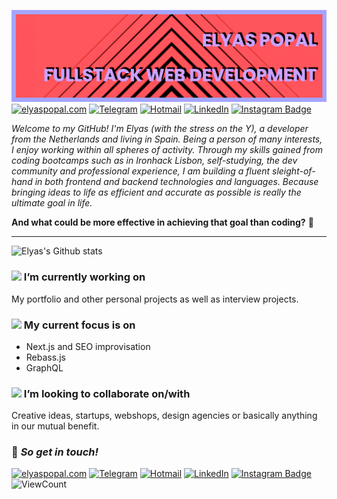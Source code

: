 ![](https://github.com/elyasp/elyasp/blob/master/banner.png)
[![elyaspopal.com](https://img.shields.io/badge/-ELYASPOPAL.COM-3c226b?style=for-the-badge&logo=react&logoColor=white)](http://elyaspopal.com)
[![Telegram](https://img.shields.io/badge/-TELEGRAM-2CA5E0?style=for-the-badge&logo=telegram&logoColor=white)](https://t.me/elyas_popal)
[![Hotmail](https://img.shields.io/badge/-HOTMAIL-0078D4?style=for-the-badge&logo=microsoft-outlook&logoColor=white)](mailto:elyasp@outlook.com)
[![LinkedIn](https://img.shields.io/badge/-LINKEDIN-0077B5?style=for-the-badge&logo=linkedin&logoColor=white)](https://www.linkedin.com/in/elyaspopal/)
[![Instagram Badge](https://img.shields.io/badge/IG-elyasium-ff69b4?style=for-the-badge&link=http://instagram.com/elyasium)](http://instagram.com/elyasium)

_Welcome to my GitHub! I'm Elyas (with the stress on the Y), a developer from the Netherlands and living in Spain. Being a person of many interests, I enjoy working within all spheres of activity. Through my skills gained from coding bootcamps such as in Ironhack Lisbon, self-studying, the dev community and professional experience, I am building a fluent sleight-of-hand in both frontend and backend technologies and languages. Because bringing ideas to life as efficient and accurate as possible is really the ultimate goal in life._

**And what could be more effective in achieving that goal than coding?** 🤖

---

![Elyas's Github stats](https://github-readme-stats.vercel.app/api?username=elyasp&show_icons=true&hide_border=true&theme=material-palenight)

### <img src="https://media.giphy.com/media/WUlplcMpOCEmTGBtBW/giphy.gif" width="30"> I’m currently working on

My portfolio and other personal projects as well as interview projects.

### <img src="https://media.giphy.com/media/iIKrdvt54McJa/giphy.gif" width="30"> My current focus is on

- Next.js and SEO improvisation
- Rebass.js
- GraphQL

### <img src="https://media.giphy.com/media/l2vStc1Yuw24g0xqKH/giphy.gif" width="30"> I’m looking to collaborate on/with

Creative ideas, startups, webshops, design agencies or basically anything in our mutual benefit.

### 🔮 _So get in touch!_

[![elyaspopal.com](https://img.shields.io/badge/-ELYASPOPAL.COM-3c226b?style=flat-square&logo=react&logoColor=white)](http://elyaspopal.com)
[![Telegram](https://img.shields.io/badge/-TELEGRAM-2CA5E0?style=flat-square&logo=telegram&logoColor=white)](https://t.me/elyas_popal)
[![Hotmail](https://img.shields.io/badge/-HOTMAIL-0078D4?style=flat-square&logo=microsoft-outlook&logoColor=white)](mailto:elyasp@outlook.com)
[![LinkedIn](https://img.shields.io/badge/-LINKEDIN-0077B5?style=flat-square&logo=linkedin&logoColor=white)](https://www.linkedin.com/in/elyaspopal/)
[![Instagram Badge](https://img.shields.io/badge/IG-elyasium-ff69b4?style=flat-square&link=http://instagram.com/elyasium)](http://instagram.com/elyasium)
![ViewCount](https://views.whatilearened.today/views/github/Elyas-Popal/Elyas-Popal.svg?cache=remove)
